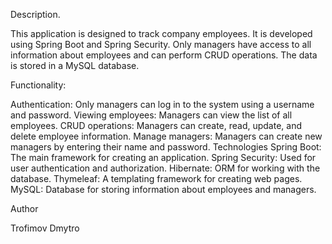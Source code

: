 Description.

This application is designed to track company employees. It is developed using Spring Boot and Spring Security. Only managers have access to all information about employees and can perform CRUD operations. The data is stored in a MySQL database.

Functionality:

Authentication: Only managers can log in to the system using a username and password.
Viewing employees: Managers can view the list of all employees.
CRUD operations: Managers can create, read, update, and delete employee information.
Manage managers: Managers can create new managers by entering their name and password.
Technologies
Spring Boot: The main framework for creating an application.
Spring Security: Used for user authentication and authorization.
Hibernate: ORM for working with the database.
Thymeleaf: A templating framework for creating web pages.
MySQL: Database for storing information about employees and managers.

Author

Trofimov Dmytro
